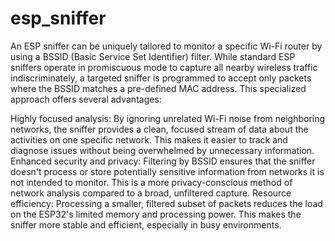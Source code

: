 # esp_sniffer
An ESP sniffer can be uniquely tailored to monitor a specific Wi-Fi router by using a
BSSID (Basic Service Set Identifier) filter. While standard ESP sniffers operate in promiscuous mode to capture all nearby wireless traffic indiscriminately, a targeted sniffer is programmed to accept only packets where the BSSID matches a pre-defined MAC address.
This specialized approach offers several advantages:

Highly focused analysis: 
                    By ignoring unrelated Wi-Fi noise from neighboring networks, the sniffer provides a clean, focused stream of data about the activities on one specific network.                               This  makes it easier to track and diagnose issues without being overwhelmed by unnecessary information.    
Enhanced security and privacy: 
                    Filtering by BSSID ensures that the sniffer doesn't process or store potentially sensitive information from networks it is not intended to monitor. This is a                                more privacy-conscious method of network analysis compared to a broad, unfiltered capture.
Resource efficiency: 
                    Processing a smaller, filtered subset of packets reduces the load on the ESP32's limited memory and processing power. This makes the sniffer more stable and efficient,                      especially in busy environments.
